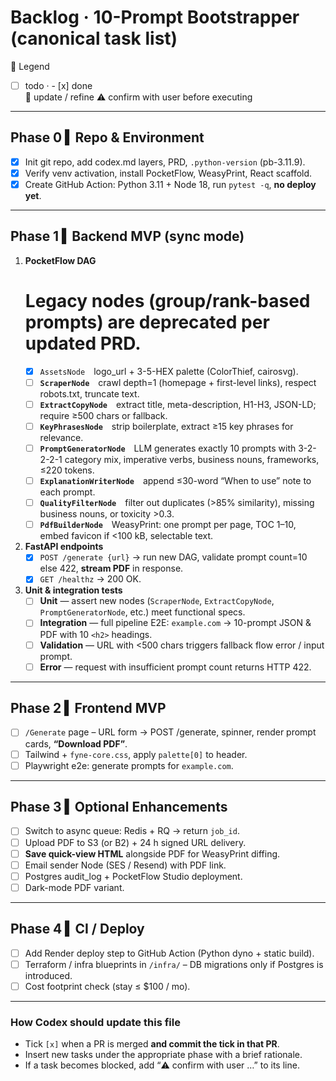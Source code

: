 # Backlog · 10-Prompt Bootstrapper  (canonical task list)

📝 Legend  
- [ ] todo  ·  - [x] done  
🔄 update / refine   ⚠️ confirm with user before executing

---

## Phase 0 ▍Repo & Environment

- [x] Init git repo, add codex.md layers, PRD, `.python-version` (pb-3.11.9).  
- [x] Verify venv activation, install PocketFlow, WeasyPrint, React scaffold.  
- [x] Create GitHub Action: Python 3.11 + Node 18, run `pytest -q`, **no deploy yet**.  

---

## Phase 1 ▍Backend MVP (sync mode)

1. **PocketFlow DAG**  
   # Legacy nodes (group/rank-based prompts) are deprecated per updated PRD.
   - [x] `AssetsNode` logo_url + 3-5-HEX palette (ColorThief, cairosvg).
   - [ ] **`ScraperNode`** crawl depth=1 (homepage + first-level links), respect robots.txt, truncate text.
   - [ ] **`ExtractCopyNode`** extract title, meta-description, H1-H3, JSON-LD; require ≥500 chars or fallback.
   - [ ] **`KeyPhrasesNode`** strip boilerplate, extract ≥15 key phrases for relevance.
   - [ ] **`PromptGeneratorNode`** LLM generates exactly 10 prompts with 3-2-2-2-1 category mix, imperative verbs, business nouns, frameworks, ≤220 tokens.
   - [ ] **`ExplanationWriterNode`** append ≤30-word “When to use” note to each prompt.
   - [ ] **`QualityFilterNode`** filter out duplicates (>85% similarity), missing business nouns, or toxicity >0.3.
   - [ ] **`PdfBuilderNode`** WeasyPrint: one prompt per page, TOC 1–10, embed favicon if <100 kB, selectable text.

2. **FastAPI endpoints**  
   - [x] `POST /generate {url}` → run new DAG, validate prompt count=10 else 422, **stream PDF** in response.  
   - [x] `GET /healthz` → 200 OK.  

3. **Unit & integration tests**  
   - [ ] **Unit** — assert new nodes (`ScraperNode`, `ExtractCopyNode`, `PromptGeneratorNode`, etc.) meet functional specs.
   - [ ] **Integration** — full pipeline E2E: `example.com` → 10-prompt JSON & PDF with 10 `<h2>` headings.
   - [ ] **Validation** — URL with <500 chars triggers fallback flow error / input prompt.
   - [ ] **Error** — request with insufficient prompt count returns HTTP 422.

---

## Phase 2 ▍Frontend MVP

- [ ] `/Generate` page – URL form → POST /generate, spinner, render prompt cards, **“Download PDF”**.  
- [ ] Tailwind + `fyne-core.css`, apply `palette[0]` to header.  
- [ ] Playwright e2e: generate prompts for `example.com`.

---

## Phase 3 ▍Optional Enhancements

- [ ] Switch to async queue: Redis + RQ → return `job_id`.  
- [ ] Upload PDF to S3 (or B2) + 24 h signed URL delivery.  
- [ ] **Save quick-view HTML** alongside PDF for WeasyPrint diffing.  
- [ ] Email sender Node (SES / Resend) with PDF link.  
- [ ] Postgres audit_log + PocketFlow Studio deployment.  
- [ ] Dark-mode PDF variant.

---

## Phase 4 ▍CI / Deploy

- [ ] Add Render deploy step to GitHub Action (Python dyno + static build).  
- [ ] Terraform / infra blueprints in `/infra/` – DB migrations only if Postgres is introduced.  
- [ ] Cost footprint check (stay ≤ $100 / mo).

---

### How Codex should update this file

* Tick `[x]` when a PR is merged **and commit the tick in that PR**.  
* Insert new tasks under the appropriate phase with a brief rationale.  
* If a task becomes blocked, add “⚠️ confirm with user …” to its line.
